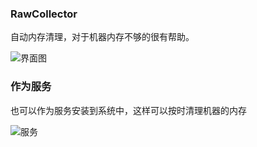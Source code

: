 ### RawCollector
自动内存清理，对于机器内存不够的很有帮助。

![界面图](https://i.loli.net/2018/06/19/5b286d415640a.jpg "界面")

### 作为服务
也可以作为服务安装到系统中，这样可以按时清理机器的内存

![服务](https://i.loli.net/2018/06/19/5b286e482619a.jpg "服务")

